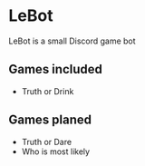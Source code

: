 # LeBot
LeBot is a small Discord game bot
## Games included 
- Truth or Drink
## Games planed
- Truth or Dare
- Who is most likely